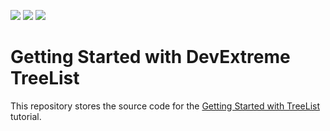 <!-- default badges list -->
![](https://img.shields.io/endpoint?url=https://codecentral.devexpress.com/api/v1/VersionRange/347942451/20.2.3%2B)
[![](https://img.shields.io/badge/Open_in_DevExpress_Support_Center-FF7200?style=flat-square&logo=DevExpress&logoColor=white)](https://supportcenter.devexpress.com/ticket/details/T981995)
[![](https://img.shields.io/badge/📖_How_to_use_DevExpress_Examples-e9f6fc?style=flat-square)](https://docs.devexpress.com/GeneralInformation/403183)
<!-- default badges end -->
# Getting Started with DevExtreme TreeList

This repository stores the source code for the [Getting Started with TreeList](https://js.devexpress.com/Documentation/Guide/UI_Components/TreeList/Getting_Started_with_TreeList/) tutorial.
